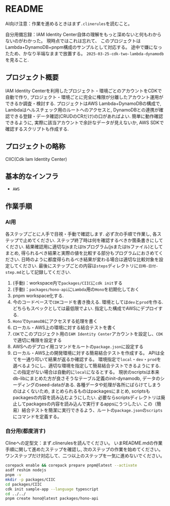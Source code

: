 # README

AI向け注意：作業を進めるときはまず`.clinerules`を読むこと。

自分用備忘録：IAM Identity Center自体の理解をもっと深めないと何もわからないのがわかった。
現時点ではこれは忘れて、
このプロジェクトはLambda+DynamoDB+pnpm構成のサンプルとして対応する。
途中で嫌になったため、かなり半端なままで放置する。
`2025-03-25-cdk-two-lambda-dynamodb`を見ること.

## プロジェクト概要

IAM Identity Centerを利用したプロジェクト・環境ごとのアカウントをCDKで自動で作り,
プロジェクト・環境ごとに完全に権限が分離したアカウント運用ができるか調査・検討する.
プロジェクトはAWS Lambda+DynamoDBの構成で,
Lambdaはヘルスチェック用のルートへのアクセスと,
DynamoDBとの連携が確認できる登録・データ確認(CRUDのCRだけ)の口があればよい.
簡単に動作確認できるように,
実際に該当アカウントで余計なデータが見えないか,
AWS SDKで確認するスクリプトも作成する.

## プロジェクトの略称

CIIC(Cdk Iam Identity Center)

## 基本的なインフラ

- `AWS`

## 作業手順

### AI用

各ステップごとに人手で目視・手動で確認します.
必ず次の手順で作業し,
各ステップで止めてください.
ステップ終了時は何を確認するべきか箇条書きにしてください.
結果確認用に適切なjsまたはtsプログラム(jsまたはtsファイル)としてまとめ,
得られるべき結果と実際の値を比較する部分もプログラムにおさめてください.
日時のように都度得られるべき結果が変わる場合は適切な比較対象を設定してください.
最後にステップごとの内容は`steps`ディレクトリに`日時-日付-step.md`として記録してください.

1. (手動)：workspace内で`packages/CIIC`に`cdk init`する
2. (手動)：`packages/hono-api`に`Lambda`用の`Hono`を初期化しておく
3. pnpm workspace化する.
4. 今のコードベースで`CDK`コードを書き換える.
   環境としては`dev`と`prod`を作る.
   どちらもスペックとしては最低限でよい.
   指定した構成でAWSにデプロイする.
5. `Hono`で`DynamoDB`にアクセスする処理を書く
6. ローカル・AWS上の環境に対する結合テストを書く
7. `CDK`でこのプロジェクト用の`IAM Identity Center`アカウントを設定し、`CDK`で適切に権限を設定する
8. AWSへのデプロイ用コマンドをルートの`package.json`に設定する
9. ローカル・AWS上の開発環境に対する簡易結合テストを作成する。
   APIは全てを一通り叩いて結果が返るか確認する。
   環境指定で`local`・`dev`・`prod`を選べるようにし、適切な環境を指定して簡易結合テストできるようにする.
   この指定がない場合は自動的に`local`になるとする。
   現状のscriptsは本来db-libにまとめた方が良さそうなテーブル定義のinit-dynamodb,
   データのシーディングのseed-dataがある.
   各種データや処理が各所にばらけてしまうのはよくないため,
   まとめられるものはpackagesにまとめ,
   scriptsもpackagesの内容を読み込むようにしたい.
   必要ならscriptsディレクトリは廃止してpackagesの内容を読み込んで実行するappsにうつしたい.
   この（簡易）結合テストを簡潔に実行できるよう、ルートの`package.json`の`scripts`にコマンドを定義する。

### 自分用(都度消す)

Clineへの定型文：まず.clinerulesを読んでください。
いまREADME.mdの作業手順に関して進めたステップを確認し,
次のステップの作業を始めてください。
ワンステップだけ対応して、二つ以上のステップを一気に進めないでください。

```sh
corepack enable && corepack prepare pnpm@latest --activate
asdf reshim nodejs
pnpm -v
mkdir -p packages/CIIC
cd packages/CIIC
cdk init sample-app --language typescript
cd ../../
pnpm create hono@latest packages/hono-api
```
